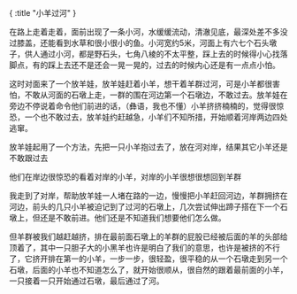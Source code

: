 {
    :title "小羊过河"
}

在路上走着走着，面前出现了一条小河，水缓缓流动，清澈见底，最深处差不多没过膝盖，还能看到水草和很小很小的鱼。小河宽约5米，河面上有六七个石头墩子，供人通过小河，都是野石头，七角八棱的不太平整，踩上去的时候得小心找落脚点，有的踩上去还不是还会一晃一晃的，过去的时候内心还是有一点点小怕。

这时对面来了一个放羊娃，放羊娃赶着小羊，想干着羊群过河，可是小羊都很害怕，不敢从河面的石墩上走，一群的围在河边第一个石墩边，不敢过去。放羊娃在旁边不停说着命令他们前进的话，（彝语，我也不懂）小羊挤挤楠楠的，觉得很惊恐，一个也不敢过去，放羊娃约赶越急，小羊们不知所措，开始顺着河岸两边四处逃窜。

放羊娃起用了一个方法，先把一只小羊抱过去了，放在河对岸，结果其它小羊还是不敢跟过去

他们在岸边很惊恐的看着对岸的小羊，对岸的小羊很想很想回到羊群

我走到了对岸，帮助放羊娃一人堵在路的一边，慢慢把小羊赶回河边，羊群拥挤在河边，前头的几只小羊被迫记到了过河的石墩上，几次尝试伸出蹄子搭在下一个石墩上，但还是不敢前进。他们还是不知道我们想要他们怎么做。

但羊群被我们越赶越挤，排在最前面石墩上的羊群的屁股已经被后面的羊的头部给顶着了，其中一只胆子大的小黑羊也许是明白了我们的意思，也许是被挤的不行了，它挤开排在第一的小羊，一步一步，很轻盈，很平稳的从一个石墩走到另一个石墩，后面的小羊也不知道怎么了，就开始很顺从，很自然的跟着最前面的小羊，一只接着一只开始通过石墩，最后通过了河。